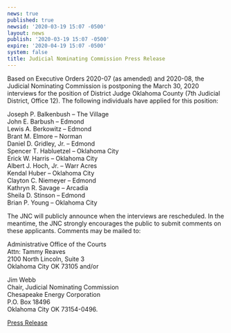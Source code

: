 ```yaml
---
news: true
published: true
newsid: '2020-03-19 15:07 -0500'
layout: news
publish: '2020-03-19 15:07 -0500'
expire: '2020-04-19 15:07 -0500'
system: false
title: Judicial Nominating Commission Press Release
---
```

Based on Executive Orders 2020-07 (as amended) and 2020-08, the Judicial Nominating Commission is postponing the March 30, 2020 interviews for the position of District Judge Oklahoma County (7th Judicial District, Office 12). The following individuals have applied for this position:

Joseph P. Balkenbush – The Village  
John E. Barbush – Edmond  
Lewis A. Berkowitz – Edmond  
Brant M. Elmore – Norman  
Daniel D. Gridley, Jr. – Edmond  
Spencer T. Habluetzel – Oklahoma City  
Erick W. Harris – Oklahoma City  
Albert J. Hoch, Jr. – Warr Acres  
Kendal Huber – Oklahoma City  
Clayton C. Niemeyer – Edmond  
Kathryn R. Savage – Arcadia  
Sheila D. Stinson – Edmond  
Brian P. Young – Oklahoma City  

The JNC will publicly announce when the interviews are rescheduled. In the meantime, the JNC strongly encourages the public to submit comments on these applicants. Comments may be mailed to:

Administrative Office of the Courts  
Attn: Tammy Reaves  
2100 North Lincoln, Suite 3  
Oklahoma City OK 73105 and/or

Jim Webb  
Chair, Judicial Nominating Commission  
Chesapeake Energy Corporation  
P.O. Box 18496  
Oklahoma City OK 73154-0496.  

[Press Release](http://www.oscn.net/images/news/jnc-press-release-oklahoma-county-interviews-postponed.pdf)

